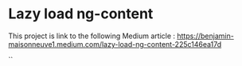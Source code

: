 # Lazy load ng-content

This project is link to the following Medium article :
https://benjamin-maisonneuve1.medium.com/lazy-load-ng-content-225c146ea17d




``
